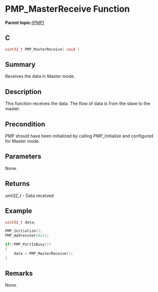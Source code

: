 # PMP\_MasterReceive Function

**Parent topic:**[\(PMP\)](GUID-DA0EF437-EF86-4341-BD1A-DA8600DBFECE.md)

## C

```c
uint32_t PMP_MasterReceive( void )
```

## Summary

Receives the data in Master mode.

## Description

This function receives the data. The flow of data is from the slave to the<br />master.

## Precondition

PMP should have been initialized by calling PMP\_Initialize and configured for Master mode.

## Parameters

None.

## Returns

*uint32\_t* - Data received

## Example

```c
uint32_t data;

PMP_Initialize();
PMP_AddressSet(0x1);

if(!PMP_PortIsBusy())
{
    data = PMP_MasterReceive();
}
```

## Remarks

None.

